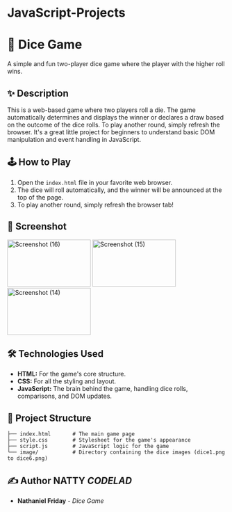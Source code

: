 # JavaScript-Projects

# 🎲 Dice Game

A simple and fun two-player dice game where the player with the higher roll wins.

## ✨ Description

This is a web-based game where two players roll a die. The game automatically determines and displays the winner or declares a draw based on the outcome of the dice rolls. To play another round, simply refresh the browser. It's a great little project for beginners to understand basic DOM manipulation and event handling in JavaScript.

## 🕹️ How to Play

1.  Open the `index.html` file in your favorite web browser.
2.  The dice will roll automatically, and the winner will be announced at the top of the page.
3.  To play another round, simply refresh the browser tab\!

## 📸 Screenshot

<img width="192" height="108" alt="Screenshot (16)" src="https://github.com/user-attachments/assets/672d4795-8368-45dd-ac8b-985cbea2b215" />
<img width="192" height="108" alt="Screenshot (15)" src="https://github.com/user-attachments/assets/a597b3dd-72b1-4973-87cb-e3d94b4d16e2" />
<img width="192" height="108" alt="Screenshot (14)" src="https://github.com/user-attachments/assets/eabaea02-45bb-40f9-bea0-05ae37ade485" />


## 🛠️ Technologies Used

  * **HTML:** For the game's core structure.
  * **CSS:** For all the styling and layout.
  * **JavaScript:** The brain behind the game, handling dice rolls, comparisons, and DOM updates.

## 📂 Project Structure

```
├── index.html       # The main game page
├── style.css        # Stylesheet for the game's appearance
├── script.js        # JavaScript logic for the game
└── image/           # Directory containing the dice images (dice1.png to dice6.png)
```

## ✍️ Author NATTY *CODELAD*

  * **Nathaniel Friday** - *Dice Game*
